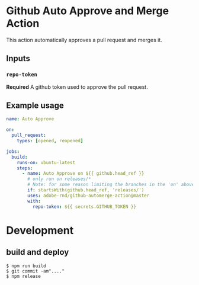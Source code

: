 # Github Auto Approve and Merge Action

This action automatically approves a pull request and merges it.

## Inputs

### `repo-token`

**Required** A github token used to approve the pull request.

## Example usage

```yaml
name: Auto Approve

on:
  pull_request:
    types: [opened, reopened]

jobs:
  build:
    runs-on: ubuntu-latest
    steps:
      - name: Auto Approve on ${{ github.head_ref }}
        # only run on releases/*
        # Note: for some reason limiting the branches in the 'on' above doesn't work
        if: startsWith(github.head_ref, 'releases/')
        uses: adobe-rnd/github-automerge-action@master
        with:
          repo-token: ${{ secrets.GITHUB_TOKEN }}
```

# Development

## build and deploy

```sh-session
$ npm run build
$ git commit -am"...."
$ npm release
```


